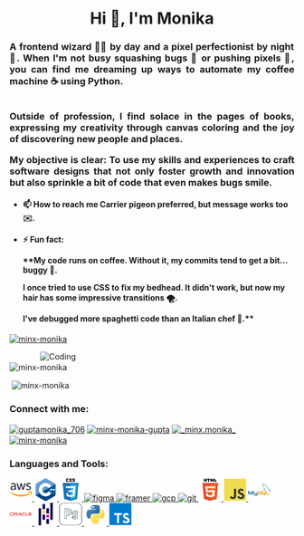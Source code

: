 <h1 align="center">Hi 👋, I'm Monika</h1>
<h3 align="justify">A frontend wizard 🧙‍♂️ by day and a pixel perfectionist by night 🌙. When I'm not busy squashing bugs 🐛 or pushing pixels 🎨, you can find me dreaming up ways to automate my coffee machine ☕ using Python.<br /><br />

  
Outside of profession, I find solace in the pages of books, expressing my creativity through canvas coloring and the joy of discovering new people and places.

My objective is clear: To use my skills and experiences to craft software designs that not only foster growth and innovation but also sprinkle a bit of code that even makes bugs smile.
</h3>
<h4>

- 📫 How to reach me **Carrier pigeon preferred, but message works too ✉️.**

- ⚡ Fun fact:

   **My code runs on coffee. Without it, my commits tend to get a bit... buggy 🐞.

  
   I once tried to use CSS to fix my bedhead. It didn't work, but now my hair has some impressive transitions 🌪️.

  
   I've debugged more spaghetti code than an Italian chef 🍝.**
  </h4>

<p align="left"> <a href="https://github.com/ryo-ma/github-profile-trophy"><img src="https://github-profile-trophy.vercel.app/?username=minx-monika" alt="minx-monika" /></a> </p>

<img align="right" alt="Coding" width="450" src="https://media.licdn.com/dms/image/v2/C5112AQHfGbUiDRT9-Q/article-inline_image-shrink_1000_1488/article-inline_image-shrink_1000_1488/0/1534403857933?e=1729123200&v=beta&t=rO9MAwqzOM8o9TRcyjabMOz9Xy5H-pu_5U5vsy9vASQ">


<p><img align="center" src="https://github-readme-stats.vercel.app/api/top-langs?username=minx-monika&show_icons=true&locale=en&layout=compact" alt="minx-monika" /></p>

<p>&nbsp;<img align="center" src="https://github-readme-stats.vercel.app/api?username=minx-monika&show_icons=true&locale=en" alt="minx-monika" /></p>

<h3 align="left">Connect with me:</h3>
<p align="left">
<a href="https://twitter.com/guptamonika_706" target="blank"><img align="center" src="https://raw.githubusercontent.com/rahuldkjain/github-profile-readme-generator/master/src/images/icons/Social/twitter.svg" alt="guptamonika_706" height="30" width="40" /></a>
<a href="https://linkedin.com/in/minx-monika-gupta" target="blank"><img align="center" src="https://raw.githubusercontent.com/rahuldkjain/github-profile-readme-generator/master/src/images/icons/Social/linked-in-alt.svg" alt="minx-monika-gupta" height="30" width="40" /></a>
<a href="https://instagram.com/_minx.monika_" target="blank"><img align="center" src="https://raw.githubusercontent.com/rahuldkjain/github-profile-readme-generator/master/src/images/icons/Social/instagram.svg" alt="_minx.monika_" height="30" width="40" /></a>
<a href="https://www.leetcode.com/minx-monika" target="blank"><img align="center" src="https://raw.githubusercontent.com/rahuldkjain/github-profile-readme-generator/master/src/images/icons/Social/leet-code.svg" alt="minx-monika" height="30" width="40" /></a>
</p>

<h3 align="left">Languages and Tools:</h3>
<p align="left"> <a href="https://aws.amazon.com" target="_blank" rel="noreferrer"> <img src="https://raw.githubusercontent.com/devicons/devicon/master/icons/amazonwebservices/amazonwebservices-original-wordmark.svg" alt="aws" width="40" height="40"/> </a> <a href="https://www.w3schools.com/cpp/" target="_blank" rel="noreferrer"> <img src="https://raw.githubusercontent.com/devicons/devicon/master/icons/cplusplus/cplusplus-original.svg" alt="cplusplus" width="40" height="40"/> </a> <a href="https://www.w3schools.com/css/" target="_blank" rel="noreferrer"> <img src="https://raw.githubusercontent.com/devicons/devicon/master/icons/css3/css3-original-wordmark.svg" alt="css3" width="40" height="40"/> </a> <a href="https://www.figma.com/" target="_blank" rel="noreferrer"> <img src="https://www.vectorlogo.zone/logos/figma/figma-icon.svg" alt="figma" width="40" height="40"/> </a> <a href="https://www.framer.com/" target="_blank" rel="noreferrer"> <img src="https://www.vectorlogo.zone/logos/framer/framer-icon.svg" alt="framer" width="40" height="40"/> </a> <a href="https://cloud.google.com" target="_blank" rel="noreferrer"> <img src="https://www.vectorlogo.zone/logos/google_cloud/google_cloud-icon.svg" alt="gcp" width="40" height="40"/> </a> <a href="https://git-scm.com/" target="_blank" rel="noreferrer"> <img src="https://www.vectorlogo.zone/logos/git-scm/git-scm-icon.svg" alt="git" width="40" height="40"/> </a> <a href="https://www.w3.org/html/" target="_blank" rel="noreferrer"> <img src="https://raw.githubusercontent.com/devicons/devicon/master/icons/html5/html5-original-wordmark.svg" alt="html5" width="40" height="40"/> </a> <a href="https://developer.mozilla.org/en-US/docs/Web/JavaScript" target="_blank" rel="noreferrer"> <img src="https://raw.githubusercontent.com/devicons/devicon/master/icons/javascript/javascript-original.svg" alt="javascript" width="40" height="40"/> </a> <a href="https://www.mysql.com/" target="_blank" rel="noreferrer"> <img src="https://raw.githubusercontent.com/devicons/devicon/master/icons/mysql/mysql-original-wordmark.svg" alt="mysql" width="40" height="40"/> </a> <a href="https://www.oracle.com/" target="_blank" rel="noreferrer"> <img src="https://raw.githubusercontent.com/devicons/devicon/master/icons/oracle/oracle-original.svg" alt="oracle" width="40" height="40"/> </a> <a href="https://pandas.pydata.org/" target="_blank" rel="noreferrer"> <img src="https://raw.githubusercontent.com/devicons/devicon/2ae2a900d2f041da66e950e4d48052658d850630/icons/pandas/pandas-original.svg" alt="pandas" width="40" height="40"/> </a> <a href="https://www.photoshop.com/en" target="_blank" rel="noreferrer"> <img src="https://raw.githubusercontent.com/devicons/devicon/master/icons/photoshop/photoshop-line.svg" alt="photoshop" width="40" height="40"/> </a> <a href="https://www.python.org" target="_blank" rel="noreferrer"> <img src="https://raw.githubusercontent.com/devicons/devicon/master/icons/python/python-original.svg" alt="python" width="40" height="40"/> </a> <a href="https://www.typescriptlang.org/" target="_blank" rel="noreferrer"> <img src="https://raw.githubusercontent.com/devicons/devicon/master/icons/typescript/typescript-original.svg" alt="typescript" width="40" height="40"/> </a> </p>


